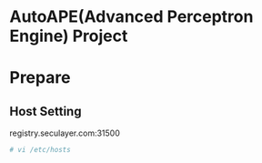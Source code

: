 # AutoAPE(Advanced Perceptron Engine) Project

# Prepare
## Host Setting
registry.seculayer.com:31500
    
```bash
# vi /etc/hosts
```
